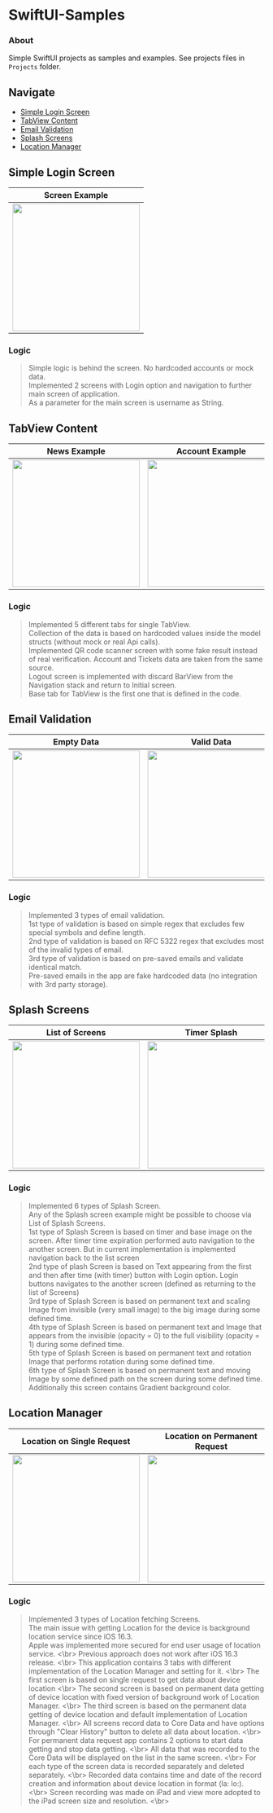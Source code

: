 
# SwiftUI-Samples

### About

Simple SwiftUI projects as samples and examples. See projects files in `Projects` folder.

## Navigate

- [Simple Login Screen](#simple-login-screen)
- [TabView Content](#tabview-content)
- [Email Validation](#email-validation)
- [Splash Screens](#splash-screens)
- [Location Manager](#location-manager)

## Simple Login Screen

|Screen Example|
|:-:|
|<img src="Previews/SimpleLoginScreen.png" width="250">|

### Logic

> Simple logic is behind the screen. No hardcoded accounts or mock data.<br/>
> Implemented 2 screens with Login option and navigation to further main screen of application.<br/>
> As a parameter for the main screen is username as String.

## TabView Content
|News Example|Account Example|Tickets Example|
|:-:|:-:|:-:|
|<img src="Previews/TabView-Content.png" width="250">|<img src="Previews/TabView-Content-Account.png" width="250">|<img src="Previews/TabView-Content-Tickets.png" width="250">|

### Logic 

> Implemented 5 different tabs for single TabView.<br/>
> Collection of the data is based on hardcoded values inside the model structs (without mock or real Api calls).<br/>
> Implemented QR code scanner screen with some fake result instead of real verification. Account and Tickets data are taken from the same source.<br/>
> Logout screen is implemented with discard BarView from the Navigation stack and return to Initial screen.<br/>
> Base tab for TabView is the first one that is defined in the code.

## Email Validation
|Empty Data|Valid Data|Invalid Data|
|:-:|:-:|:-:|
|<img src="Previews/Email-Validation-Empty.png" width="250">|<img src="Previews/Email-Validation-Valid.png" width="250">|<img src="Previews/Email-Validation-Invalid.png" width="250">|

### Logic 

> Implemented 3 types of email validation. <br/>
> 1st type of validation is based on simple regex that excludes few special symbols and define length. <br/>
> 2nd type of validation is based on RFC 5322 regex that excludes most of the invalid types of email. <br/>
> 3rd type of validation is based on pre-saved emails and validate identical match. <br/>
> Pre-saved emails in the app are fake hardcoded data (no integration with 3rd party storage). <br/>

## Splash Screens
|List of Screens|Timer Splash|Opacity Splash|Rotation Splash|
|:-:|:-:|:-:|:-:|
|<img src="Previews/InitScreen-ListOfSplash.png" width="250">|<img src="Previews/InitScreen-TimerSplash.png" width="250">|<img src="Previews/InitScreen-OpacitySplash.png" width="250">|<img src="Previews/InitScreen-RotationSplash.png" width="250">|

### Logic 

> Implemented 6 types of Splash Screen. <br/>
> Any of the Splash screen example might be possible to choose via List of Splash Screens. <br/>
> 1st type of Splash Screen is based on timer and base image on the screen. After timer time expiration performed auto navigation to the another screen. But in current implementation is implemented navigation back to the list screen <br/>
> 2nd type of plash Screen is based on Text appearing from the first and then after time (with timer) button with Login option. Login buttons navigates to the another screen (defined as returning to the list of Screens) <br/>
> 3rd type of Splash Screen is based on permanent text and scaling Image from invisible (very small image) to the big image during some defined time. <br/>
> 4th type of Splash Screen is based on permanent text and Image that appears from the invisible (opacity = 0) to the full visibility (opacity = 1) during some defined time. <br/>
> 5th type of Splash Screen is based on permanent text and rotation Image that performs rotation during some defined time. <br/>
> 6th type of Splash Screen is based on permanent text and moving Image by some defined path on the screen during some defined time. Additionally this screen contains Gradient background color. <br/>

## Location Manager
|Location on Single Request|Location on Permanent Request|
|:-:|:-:|
|<img src="Previews/Location-Manager-Single.png" width="250">|<img src="Previews/Location-Manager-Fixed" width="250">|

### Logic 

> Implemented 3 types of Location fetching Screens. <br/>
> The main issue with getting Location for the device is background location service since iOS 16.3. </br>
> Apple was implemented more secured for end user usage of location service. <\br>
> Previous approach does not work after iOS 16.3 release. <\br>
> This application contains 3 tabs with different implementation of the Location Manager and setting for it. <\br>
> The first screen is based on single request to get data about device location <\br>
> The second screen is based on permanent data getting of device location with fixed version of background work of Location Manager. <\br>
> The third screen is based on the permanent data getting of device location and default implementation of Location Manager. <\br>
> All screens record data to Core Data and have options through "Clear History" button to delete all data about location. <\br>
> For permanent data request app contains 2 options to start data getting and stop data getting. <\br>
> All data that was recorded to the Core Data will be displayed on the list in the same screen. <\br>
> For each type of the screen data is recorded separately and deleted separately. <\br>
> Recorded data contains time and date of the record creation and information about device location in format (la: lo:). <\br>
> Screen recording was made on iPad and view more adopted to the iPad screen size and resolution. <\br>